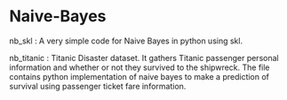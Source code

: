 # Naive-Bayes

nb_skl : A very simple code for Naive Bayes in python using skl.

nb_titanic : Titanic Disaster dataset. It gathers Titanic passenger personal information and whether or not they survived to the shipwreck. 
The file contains python implementation of naive bayes to make a prediction of survival using passenger ticket fare information.
